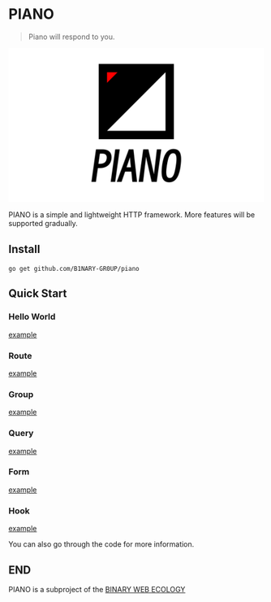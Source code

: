 # PIANO

> Piano will respond to you.

![piano](image/piano.png)

PIANO is a simple and lightweight HTTP framework. More features will be supported gradually.

## Install

```shell
go get github.com/B1NARY-GR0UP/piano
```

## Quick Start

### Hello World

[example](example/hello)

### Route

[example](example/route)

### Group

[example](example/group)

### Query

[example](example/query)

### Form

[example](example/form)

### Hook

[example](example/hook)

You can also go through the code for more information.

## END

PIANO is a subproject of the [BINARY WEB ECOLOGY](https://github.com/B1NARY-GR0UP)